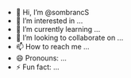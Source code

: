 - 👋 Hi, I’m @sombrancS
- 👀 I’m interested in ...
- 🌱 I’m currently learning ...
- 💞️ I’m looking to collaborate on ...
- 📫 How to reach me ...
- 😄 Pronouns: ...
- ⚡ Fun fact: ...

<!---
sombrancS/sombrancS is a ✨ special ✨ repository because its `README.md` (this file) appears on your GitHub profile.
You can click the Preview link to take a look at your changes.
--->
